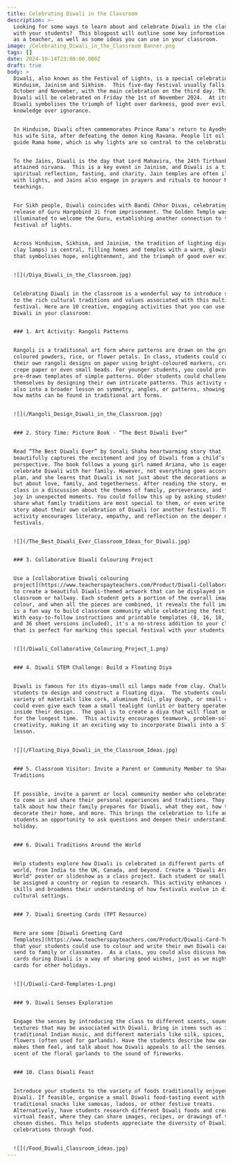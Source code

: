 ```yaml
---
title: Celebrating Diwali in the Classroom
description: >-
  Looking for some ways to learn about and celebrate Diwali in the classroom
  with your students?  This blogpost will outline some key information for you
  as a teacher, as well as some ideas you can use in your classroom.
image: /Celebrating_Diwali_in_the_Classroom Banner.png
tags: []
date: 2024-10-14T23:00:00.000Z
draft: true
body: >
  Diwali, also known as the Festival of Lights, is a special celebration in
  Hinduism, Jainism and Sikhism.  This five-day festival usually falls between
  October and November, with the main celebration on the third day. This year,
  Diwali will be celebrated on Friday the 1st of November 2024.  At its heart,
  Diwali symbolises the triumph of light over darkness, good over evil, and
  knowledge over ignorance.


  In Hinduism, Diwali often commemorates Prince Rama's return to Ayodhya with
  his wife Sita, after defeating the demon king Ravana. People lit oil lamps to
  guide Rama home, which is why lights are so central to the celebration.


  To the Jains, Diwali is the day that Lord Mahavira, the 24th Tirthankara,
  attained nirvana.  This is a key event in Jainism, and Diwali is a time for
  spiritual reflection, fasting, and charity. Jain temples are often illuminated
  with lights, and Jains also engage in prayers and rituals to honour Mahavira’s
  teachings.


  For Sikh people, Diwali coincides with Bandi Chhor Divas, celebrating the
  release of Guru Hargobind Ji from imprisonment. The Golden Temple was
  illuminated to welcome the Guru, establishing another connection to the
  festival of lights.


  Across Hinduism, Sikhism, and Jainism, the tradition of lighting diyas (small
  clay lamps) is central, filling homes and temples with a warm, glowing light
  that symbolises hope, enlightenment, and the triumph of good over evil.


  ![](/Diya_Diwali_in_the_Classroom.jpg)


  Celebrating Diwali in the classroom is a wonderful way to introduce students
  to the rich cultural traditions and values associated with this multi-faith
  festival. Here are 10 creative, engaging activities that you can use to mark
  Diwali in your classroom:


  ### 1. Art Activity: Rangoli Patterns


  Rangoli is a traditional art form where patterns are drawn on the ground using
  coloured powders, rice, or flower petals. In class, students could create
  their own rangoli designs on paper using bright-coloured markers, crayons,
  crepe paper or even small beads. For younger students, you could provide
  pre-drawn templates of simple patterns. Older students could challenge
  themselves by designing their own intricate patterns. This activity could tie
  also into a broader lesson on symmetry, angles, or patterns, showing students
  how maths can be found in traditional art forms.


  ![](/Rangoli_Design_Diwali_in_the_Classroom.jpg)


  ### 2. Story Time: Picture Book - “The Best Diwali Ever”


  Read “The Best Diwali Ever” by Sonali Shaha heartwarming story that
  beautifully captures the excitement and joy of Diwali from a child’s
  perspective. The book follows a young girl named Ariana, who is eager to
  celebrate Diwali with her family. However, not everything goes according to
  plan, and she learns that Diwali is not just about the decorations and sweets,
  but about love, family, and togetherness. After reading the story, engage the
  class in a discussion about the themes of family, perseverance, and finding
  joy in unexpected moments. You could follow this up by asking students to
  share what family traditions are most special to them, or even write a short
  story about their own celebration of Diwali (or another festival). This
  activity encourages literacy, empathy, and reflection on the deeper meaning of
  festivals.


  ![](/The_Best_Diwali_Ever_Classroom_Ideas_for_Diwali.jpg)


  ### 3. Collaborative Diwali Colouring Project 


  Use a [collaborative Diwali colouring
  project](https://www.teacherspayteachers.com/Product/Diwali-Collaborative-Art-Coloring-Project-12350575?st=8c96cf8840b170db84eb8c02aca3f937\&utm_source=My%20Blog\&utm_campaign=Diwali%20Blog%20Post)
  to create a beautiful Diwali-themed artwork that can be displayed in the
  classroom or hallway. Each student gets a portion of the overall image to
  colour, and when all the pieces are combined, it reveals the full image. This
  is a fun way to build classroom community while celebrating the festival. 
  With easy-to-follow instructions and printable templates (8, 16, 18, 25, 32
  and 36 sheet versions included), it's a no-stress addition to your classroom
  that is perfect for marking this special festival with your students.


  ![](/Diwali_Collaborative_Colouring_Project_1.png)


  ### 4. Diwali STEM Challenge: Build a Floating Diya


  Diwali is famous for its diyas—small oil lamps made from clay. Challenge your
  students to design and construct a floating diya.  The students could use a
  variety of materials like cork, aluminum foil, play dough, or small cups. You
  could even give each team a small tealight (unlit or battery operated) to fit
  inside their design.  The goal is to create a diya that will float on water
  for the longest time.  This activity encourages teamwork, problem-solving, and
  creativity, making it an exciting way to incorporate Diwali into a STEM
  lesson.


  ![](/Floating_Diya_Diwali_in_the_Classroom_Ideas.jpg)


  ### 5. Classroom Visitor: Invite a Parent or Community Member to Share Diwali
  Traditions


  If possible, invite a parent or local community member who celebrates Diwali
  to come in and share their personal experiences and traditions. They could
  talk about how their family prepares for Diwali, what they eat, how they
  decorate their home, and more. This brings the celebration to life and gives
  students an opportunity to ask questions and deepen their understanding of the
  holiday.


  ### 6. Diwali Traditions Around the World


  Help students explore how Diwali is celebrated in different parts of the
  world, from India to the UK, Canada, and beyond. Create a "Diwali Around the
  World" poster or slideshow as a class project. Each student or small group can
  be assigned a country or region to research. This activity enhances research
  skills and broadens their understanding of how festivals evolve in different
  cultural settings.


  ### 7. Diwali Greeting Cards (TPT Resource)


  Here are some [Diwali Greeting Card
  Templates](https://www.teacherspayteachers.com/Product/Diwali-Card-Templates-8866707?utm_source=My%20Blog\&utm_campaign=Diwali%20Blog%20Post)
  that your students could use to colour and write their own Diwali cards to
  send to family or classmates.  As a class, you could also discuss how sending
  cards during Diwali is a way of sharing good wishes, just as we might exchange
  cards for other holidays.


  ![](/Diwali-Card-Templates-1.png)


  ### 9. Diwali Senses Exploration


  Engage the senses by introducing the class to different scents, sounds, and
  textures that may be associated with Diwali. Bring in items such as incense,
  traditional Indian music, and different materials like silk, spices, or
  flowers (often used for garlands). Have the students describe how each item
  makes them feel, and talk about how Diwali appeals to all the senses, from the
  scent of the floral garlands to the sound of fireworks.


  ### 10. Class Diwali Feast


  Introduce your students to the variety of foods traditionally enjoyed during
  Diwali. If feasible, organise a small Diwali food-tasting event with
  traditional snacks like samosas, ladoos, or other festive treats.
  Alternatively, have students research different Diwali foods and create a
  virtual feast, where they can share images, recipes, or drawings of their
  chosen dishes. This helps students appreciate the diversity of Diwali
  celebrations through food.


  ![](/Food_Diwali_Classroom_ideas.jpg)
---
```


